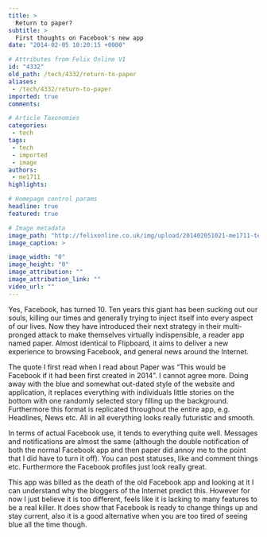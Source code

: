 ```yaml
---
title: >
  Return to paper?
subtitle: >
  First thoughts on Facebook's new app
date: "2014-02-05 10:20:15 +0000"

# Attributes from Felix Online V1
id: "4332"
old_path: /tech/4332/return-to-paper
aliases:
 - /tech/4332/return-to-paper
imported: true
comments:

# Article Taxonomies
categories:
 - tech
tags:
 - tech
 - imported
 - image
authors:
 - me1711
highlights:

# Homepage control params
headline: true
featured: true

# Image metadata
image_path: "http://felixonline.co.uk/img/upload/201402051021-me1711-tech_paper.jpg"
image_caption: >

image_width: "0"
image_height: "0"
image_attribution: ""
image_attribution_link: ""
video_url: ""
---
```


Yes, Facebook, has turned 10. Ten years this giant has been sucking out our souls, killing our times and generally trying to inject itself into every aspect of our lives. Now they have introduced their next strategy in their multi-pronged attack to make themselves virtually indispensible, a reader app named paper. Almost identical to Flipboard, it aims to deliver a new experience to browsing Facebook, and general news around the Internet.

The quote I first read when I read about Paper was “This would be Facebook if it had been first created in 2014”. I cannot agree more. Doing away with the blue and somewhat out-dated style of the website and application, it replaces everything with individuals little stories on the bottom with one randomly selected story filling up the background. Furthermore this format is replicated throughout the entire app, e.g. Headlines, News etc. All in all everything looks really futuristic and smooth.

In terms of actual Facebook use, it tends to everything quite well. Messages and notifications are almost the same (although the double notification of both the normal Facebook app and then paper did annoy me to the point that I did have to turn it off). You can post statuses, like and comment things etc. Furthermore the Facebook profiles just look really great.

This app was billed as the death of the old Facebook app and looking at it I can understand why the bloggers of the Internet predict this. However for now I just believe it is too different, feels like it is lacking to many features to be a real killer. It does show that Facebook is ready to change things up and stay current, also it is a good alternative when you are too tired of seeing blue all the time though.
